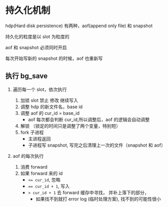 # 持久化机制

hdp(Hard disk persistence) 有两种，aof(append only file) 和 snapshot

持久化的粒度是以 slot 为粒度的

aof 和 snapshot 必须同时开启

每次开始写新的 snapshot 的时候，aof 也重新写

## 执行 bg_save

1. 遍历每一个 slot，依次执行

   1. 加锁 slot 禁止 修改 继续写入
   1. 调整 hdp 的新文件名，base id
   1. 调整 aof 的 cur_id = base_id
      - aof 每次都会判断 cur_id,所以调整后，aof 的逻辑会自动调整
   1. 解锁 （锁定的时间只是调整了两个变量，特别短）
   1. fork 子进程
      - 主进程返回
      - 子进程写 snapshot, 写完之后清理上一次的文件（snapshot 和 aof）

1. aof 的每次执行

   1. 消费 forward
   1. 如果 forward 来的 id
      - `<= cur_id`, 忽略
      - `== cur_id + 1`, 写入
      - `> cur_id + 1` 去 forward 缓存中寻找， 并补上落下的部分，
        - 如果找不到就打 error log (临时处理方案), 找不到的可能性很小
